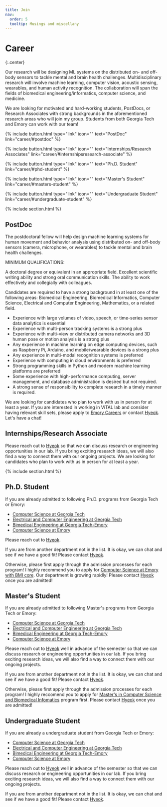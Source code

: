 ```yaml
---
title: Join
nav:
  order: 5
  tooltip: Musings and miscellany
---
```


# Career
{:.center}

Our research will be designing ML systems on the distributed on- and off-body sensors to tackle mental and brain health challenges. Multidisciplinary research will involve machine learning, computer vision, acoustic sensing, wearables, and human activity recognition. The collaboration will span the fields of biomedical engineering/informatics, computer science, and medicine.

We are looking for motivated and hard-working students, PostDocs, or Research Associates with strong backgrounds in the aforementioned research areas who will join my group. Students from both Georgia Tech and Emory can work with our team!

{%
  include button.html
  type="link"
  icon=""
  text="PostDoc"
  link="career/#postdoc"
%}

{%
  include button.html
  type="link"
  icon=""
  text="Internships/Research Associates"
  link="career/#internshipsresearch-associate"
%}

{%
  include button.html
  type="link"
  icon=""
  text="Ph.D. Student"
  link="career/#phd-student"
%}

{%
  include button.html
  type="link"
  icon=""
  text="Master's Student"
  link="career/#masters-student"
%}

{%
  include button.html
  type="link"
  icon=""
  text="Undergraduate Student"
  link="career/#undergraduate-student"
%}

<!-- [PostDoc](#postdoc) -->
<!-- [Ph.D. Student](#phd-student) -->
<!-- [Master's Student](#masters-student) -->
<!-- [Undergraduate Student](#undergraduate-student) -->

{% include section.html %}

## PostDoc

The postdoctoral fellow will help design machine learning systems for human movement and behavior analysis using distributed on- and off-body sensors (camera, microphone, or wearables) to tackle mental and brain health challenges. 

MINIMUM QUALIFICATIONS: 

A doctoral degree or equivalent in an appropriate field. 
Excellent scientific writing ability and strong oral communication skills. The ability to work effectively and collegially with colleagues. 

Candidates are required to have a strong background in at least one of the following areas: Biomedical Engineering, Biomedical Informatics, Computer Science, Electrical and Computer Engineering, Mathematics, or a related field.

- Experience with large volumes of video, speech, or time-series sensor data analytics is essential
- Experience with multi-person tracking systems is a strong plus 
- Experience with multi-view or distributed camera networks and 3D human pose or motion analysis is a strong plus
- Any experience in machine learning on edge computing devices, such as Raspberry Pi, Arduino, and mobile/wearable devices is a strong plus 
- Any experience in multi-modal recognition systems is preferred
- Experience with computing in cloud environments is preferred 
- Strong programming skills in Python and modern machine learning platforms are preferred 
- Some experience with high-performance computing, server management, and database administration is desired but not required. 
- A strong sense of responsibility to complete research in a timely manner is required.

We are looking for candidates who plan to work with us in person for at least a year.
If you are interested in working in ViTAL lab and consider having relevant skill sets, please apply to [Emory Careers](https://faculty-emory.icims.com/jobs/108198/post-doctoral-fellow---department-of-biomedical-informatics/job?mobile=false&width=1140&height=500&bga=true&needsRedirect=false&jan1offset=-300&jun1offset=-240) or contact [Hyeok](mailto:hyeokhyen.kwon@emory.edu).
Let's have a chat! 

## Internships/Research Associate

Please reach out to [Hyeok](mailto:hyeokhyen.kwon@emory.edu) so that we can discuss research or engineering opportunities in our lab.
If you bring exciting research ideas, we will also find a way to connect them with our ongoing projects.
We are looking for candidates who plan to work with us in person for at least a year.

{% include section.html %}

## Ph.D. Student

If you are already admitted to following Ph.D. programs from Georgia Tech or Emory:
- [Computer Science at Georgia Tech](https://www.ic.gatech.edu/)
- [Electrical and Computer Engineering at Georgia Tech](https://ece.gatech.edu/)
- [Bimedical Engineering at Georgia Tech-Emory](https://bme.gatech.edu/bme/)
- [Computer Science at Emory](https://cs.emory.edu/graduate/general-information/app-info/)
<!-- - [Biomedical Informatics at Emory](https://med.emory.edu/departments/biomedical-informatics/education/phd.html) -->

Please reach out to [Hyeok](mailto:hyeokhyen.kwon@emory.edu).

If you are from another department not in the list. It is okay, we can chat and see if we have a good fit! Please contact [Hyeok](mailto:hyeokhyen.kwon@emory.edu).

Otherwise, please first apply through the admission processes for each program! I highly recommend you to apply for [Computer Science at Emory with BMI core](https://med.emory.edu/departments/biomedical-informatics/education/phd.html). Our department is growing rapidly! Please contact [Hyeok](mailto:hyeokhyen.kwon@emory.edu) once you are admitted!

## Master's Student

If you are already admitted to following Master's programs from Georgia Tech or Emory:
- [Computer Science at Georgia Tech](https://www.ic.gatech.edu/)
- [Electrical and Computer Engineering at Georgia Tech](https://ece.gatech.edu/)
- [Bimedical Engineering at Georgia Tech-Emory](https://bme.gatech.edu/bme/)
- [Computer Science at Emory](https://cs.emory.edu/graduate/general-information/app-info/)
<!-- - [Biomedical Informatics at Emory](https://med.emory.edu/departments/biomedical-informatics/education/masters.html) -->

Please reach out to [Hyeok](mailto:hyeokhyen.kwon@emory.edu) well in advance of the semester so that we can discuss research or engineering opportunities in our lab.
If you bring exciting research ideas, we will also find a way to connect them with our ongoing projects.

If you are from another department not in the list. It is okay, we can chat and see if we have a good fit! Please contact [Hyeok](mailto:hyeokhyen.kwon@emory.edu).

Otherwise, please first apply through the admission processes for each program! I highly reccomend you to apply for [Master's in Computer Science and Biomedical Infomatics](https://med.emory.edu/departments/biomedical-informatics/education/masters.html) program first. Please contact [Hyeok](mailto:hyeokhyen.kwon@emory.edu) once you are admitted!


## Undergraduate Student

If you are already a undergraduate student from Georgia Tech or Emory:
- [Computer Science at Georgia Tech](https://www.ic.gatech.edu/)
- [Electrical and Computer Engineering at Georgia Tech](https://ece.gatech.edu/)
- [Bimedical Engineering at Georgia Tech-Emory](https://bme.gatech.edu/bme/)
- [Computer Science at Emory](https://cs.emory.edu/graduate/general-information/app-info/)
<!-- - [Biomedical Informatics at Emory](https://med.emory.edu/departments/biomedical-informatics/education/phd.html) -->

Please reach out to [Hyeok](mailto:hyeokhyen.kwon@emory.edu) well in advance of the semester so that we can discuss research or engineering opportunities in our lab.
If you bring exciting research ideas, we will also find a way to connect them with our ongoing projects.

If you are from another department not in the list. It is okay, we can chat and see if we have a good fit! Please contact [Hyeok](mailto:hyeokhyen.kwon@emory.edu).